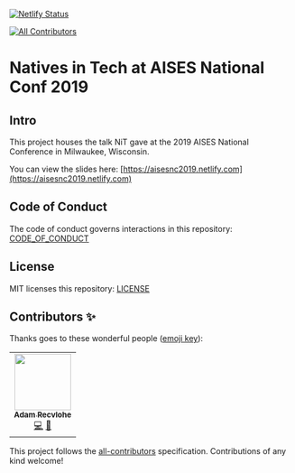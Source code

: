 [![Netlify Status](https://api.netlify.com/api/v1/badges/b7ff346f-de69-4e86-9d5a-f838382b1c46/deploy-status)](https://app.netlify.com/sites/aises-conf-2019/deploys)
<!-- ALL-CONTRIBUTORS-BADGE:START - Do not remove or modify this section -->
[![All Contributors](https://img.shields.io/badge/all_contributors-1-orange.svg?style=flat-square)](#contributors-)
<!-- ALL-CONTRIBUTORS-BADGE:END -->

# Natives in Tech at AISES National Conf 2019

## Intro

This project houses the talk NiT gave at the 2019 AISES National Conference in Milwaukee, Wisconsin.

You can view the slides here: [https://aisesnc2019.netlify.com](https://aisesnc2019.netlify.com)

## Code of Conduct

The code of conduct governs interactions in this repository: [CODE_OF_CONDUCT](CODE_OF_CONDUCT)

## License

MIT licenses this repository: [LICENSE](LICENSE)

## Contributors ✨

Thanks goes to these wonderful people ([emoji key](https://allcontributors.org/docs/en/emoji-key)):

<!-- ALL-CONTRIBUTORS-LIST:START - Do not remove or modify this section -->
<!-- prettier-ignore-start -->
<!-- markdownlint-disable -->
<table>
  <tr>
    <td align="center"><a href="https://arecvlohe.github.io/simple-portfolio/"><img src="https://avatars3.githubusercontent.com/u/9747933?v=4" width="100px;" alt=""/><br /><sub><b>Adam Recvlohe</b></sub></a><br /><a href="https://github.com/nativesintech/aisesnc2019.netlify.com/commits?author=arecvlohe" title="Code">💻</a> <a href="https://github.com/nativesintech/aisesnc2019.netlify.com/commits?author=arecvlohe" title="Documentation">📖</a></td>
  </tr>
</table>

<!-- markdownlint-enable -->
<!-- prettier-ignore-end -->
<!-- ALL-CONTRIBUTORS-LIST:END -->

This project follows the [all-contributors](https://github.com/all-contributors/all-contributors) specification. Contributions of any kind welcome!